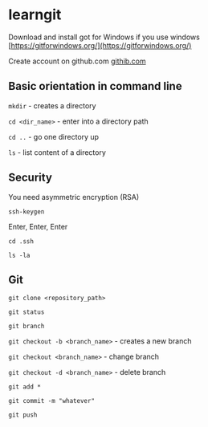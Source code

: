 # learngit

Download and install got for Windows if you use windows [https://gitforwindows.org/](https://gitforwindows.org/)

Create account on github.com [githib.com](https://github.com)


## Basic orientation in command line

`mkdir` - creates a directory

`cd <dir_name>` - enter into a directory path

`cd ..` - go one directory up

`ls` - list content of a directory

## Security

You need asymmetric encryption (RSA)

`ssh-keygen`

Enter, Enter, Enter

`cd .ssh`

`ls -la`

## Git

`git clone <repository_path>`

`git status`

`git branch`

`git checkout -b <branch_name>` - creates a new branch

`git checkout <branch_name>` - change branch

`git checkout -d <branch_name>` - delete branch

`git add *`

`git commit -m "whatever"`

`git push`





